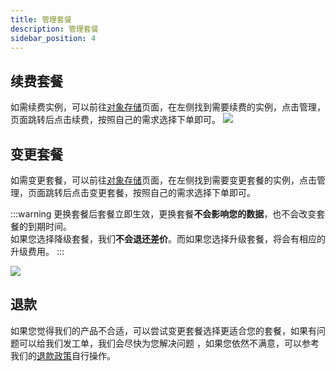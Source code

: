```yaml
---
title: 管理套餐
description: 管理套餐
sidebar_position: 4
---
```

## 续费套餐

如需续费实例，可以前往[对象存储](https://app.rainyun.com/apps/ros/list)页面，在左侧找到需要续费的实例，点击管理，页面跳转后点击续费，按照自己的需求选择下单即可。
![](https://cn-sy1.rains3.com/rainyun-assets/Pic/2023/11/img_1701155023_1f8476ec43efe8c65f2f92e23b46fc7f)
## 变更套餐

如需变更套餐，可以前往[对象存储](https://app.rainyun.com/apps/ros/list)页面，在左侧找到需要变更套餐的实例，点击管理，页面跳转后点击变更套餐，按照自己的需求选择下单即可。

:::warning
更换套餐后套餐立即生效，更换套餐**不会影响您的数据**，也不会改变套餐的到期时间。<br/>
如果您选择降级套餐，我们**不会退还差价**。而如果您选择升级套餐，将会有相应的升级费用。
:::

![](https://cn-sy1.rains3.com/rainyun-assets/Pic/2023/11/img_1701155074_69a9b772aaf56fb226eb5fc3bc48723b)
## 退款

如果您觉得我们的产品不合适，可以尝试变更套餐选择更适合您的套餐，如果有问题可以给我们发工单，我们会尽快为您解决问题
，如果您依然不满意，可以参考我们的[退款政策](/docs/account/refund)自行操作。


